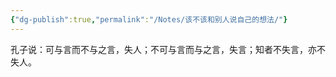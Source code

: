```yaml
---
{"dg-publish":true,"permalink":"/Notes/该不该和别人说自己的想法/"}
---
```



孔子说：可与言而不与之言，失人；不可与言而与之言，失言；知者不失言，亦不失人。
